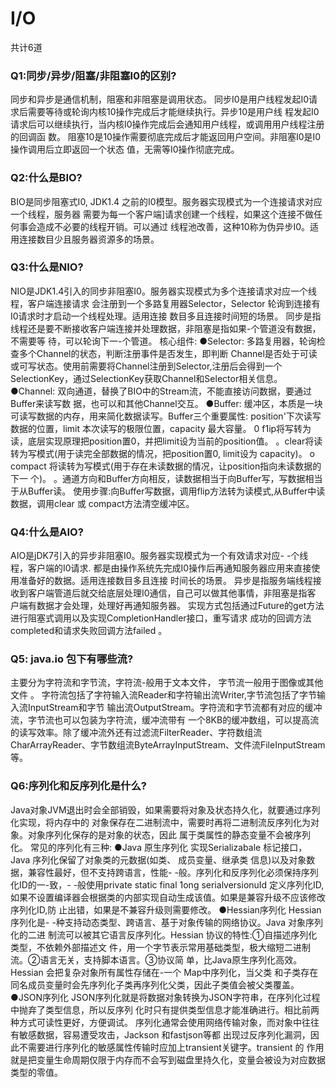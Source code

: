 # I/O

共计6道

### Q1:同步/异步/阻塞/非阻塞I0的区别?

同步和异步是通信机制，阻塞和非阻塞是调用状态。
同步I0是用户线程发起I0请求后需要等待或轮询内核10操作完成后才能继续执行。异步10是用户线
程发起I0请求后可以继续执行，当内核I0操作完成后会通知用户线程，或调用用户线程注册的回调函
数。
阻塞10是10操作需要彻底完成后才能返回用户空间。非阻塞I0是I0操作调用后立即返回一个状态
值，无需等I0操作彻底完成。

### Q2:什么是BIO?

BIO是同步阻塞式I0, JDK1.4 之前的I0模型。服务器实现模式为一个连接请求对应一个线程，服务器
需要为每一个客户端]请求创建一个线程，如果这个连接不做任何事会造成不必要的线程开销。可以通过
线程池改善，这种10称为伪异步I0。适用连接数目少且服务器资源多的场景。

### Q3:什么是NIO?

NIO是JDK1.4引入的同步非阻塞I0。服务器实现模式为多个连接请求对应一个线程，客户端连接请求
会注册到一个多路复用器Selector，Selector 轮询到连接有I0请求时才启动一个线程处理。适用连接
数目多且连接时间短的场景。
同步是指线程还是要不断接收客户端连接并处理数据，非阻塞是指如果-个管道没有数据，不需要等
待，可以轮询下一-个管道。
核心组件:
●Selector: 多路复用器，轮询检查多个Channel的状态，判断注册事件是否发生，即判断
Channel是否处于可读或可写状态。使用前需要将Channel注册到Selector,注册后会得到一个
SelectionKey，通过SelectionKey获取Channel和Selector相关信息。
●Channel: 双向通道，替换了BIO中的Stream流，不能直接访问数据，要通过Buffer来读写数
据，也可以和其他Channel交互。
●Buffer: 缓冲区，本质是一块可读写数据的内存，用来简化数据读写。Buffer三个重要属性:
position'下次读写数据的位置，limit 本次读写的极限位置，capacity 最大容量。
0 f1ip将写转为读，底层实现原理把position置0，并把limit设为当前的position值。
。clear将读转为写模式(用于读完全部数据的情况，把position置0, limit设为
capacity)。
o compact 将读转为写模式(用于存在未读数据的情况，让position指向未读数据的下一
个)。
。通道方向和Buffer方向相反，读数据相当于向Buffer写，写数据相当于从Buffer读。
使用步骤:向Buffer写数据，调用flip方法转为读模式,从Buffer中读数据，调用clear 或
compact方法清空缓冲区。

### Q4:什么是AIO?

AIO是jDK7引入的异步非阻塞I0。服务器实现模式为一个有效请求对应- -个线程，客户端的I0请求.
都是由操作系统先完成I0操作后再通知服务器应用来直接使用准备好的数据。适用连接数目多且连接
时间长的场景。
异步是指服务端线程接收到客户端管道后就交给底层处理I0通信，自己可以做其他事情，非阻塞是指客
户端有数据才会处理，处理好再通知服务器。
实现方式包括通过Future的get方法进行阻塞式调用以及实现CompletionHandler接口，重写请求
成功的回调方法completed和请求失败回调方法failed 。

### Q5: java.io 包下有哪些流?

主要分为字符流和字节流，字符流-般用于文本文件， 字节流一般用于图像或其他文件 。
字符流包括了字符输入流Reader和字符输出流Writer,字节流包括了字节输入流InputStream和字节
输出流OutputStream。字符流和字节流都有对应的缓冲流，字节流也可以包装为字符流，缓冲流带有
一个8KB的缓冲数组，可以提高流的读写效率。除了缓冲流外还有过滤流FilterReader、字符数组流
CharArrayReader、字节数组流ByteArrayInputStream、文件流FileInputStream等。

### Q6:序列化和反序列化是什么?

Java对象JVM退出时会全部销毁，如果需要将对象及状态持久化，就要通过序列化实现，将内存中的
对象保存在二进制流中，需要时再将二进制流反序列化为对象。对象序列化保存的是对象的状态，因此
属于类属性的静态变量不会被序列化。
常见的序列化有三种:
●Java 原生序列化
实现Serializabale 标记接口，Java 序列化保留了对象类的元数据(如类、 成员变量、继承类
信息)以及对象数据，兼容性最好，但不支持跨语言，性能- -般。序列化和反序列化必须保持序列
化ID的一-致，- -般使用private static final 1ong serialversionuId 定义序列化ID,
如果不设置编译器会根据类的内部实现自动生成该值。如果是兼容升级不应该修改序列化ID,防
止出错，如果是不兼容升级则需要修改。
●Hessian序列化
Hessian序列化是- -种支持动态类型、跨语言、基于对象传输的网络协议。Java 对象序列化的二进
制流可以被其它语言反序列化。Hessian 协议的特性:①自描述序列化类型，不依赖外部描述文
件，用一个字节表示常用基础类型，极大缩短二进制流。②语言无关，支持脚本语言。③协议简
单，比Java原生序列化高效。Hessian 会把复杂对象所有属性存储在-一个 Map中序列化，当父类
和子类存在同名成员变量时会先序列化子类再序列化父类，因此子类值会被父类覆盖。
●JSON序列化
JSON序列化就是将数据对象转换为JSON字符串，在序列化过程中抛弃了类型信息，所以反序列
化时只有提供类型信息才能准确进行。相比前两种方式可读性更好，方便调试。
序列化通常会使用网络传输对象，而对象中往往有敏感数据，容易遭受攻击，Jackson 和fastjson等都
出现过反序列化漏洞，因此不需要进行序列化的敏感属性传输时应加上transient关键字。transient 的
作用就是把变量生命周期仅限于内存而不会写到磁盘里持久化，变量会被设为对应数据类型的零值。